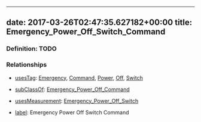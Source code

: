 
---
date: 2017-03-26T02:47:35.627182+00:00
title: Emergency_Power_Off_Switch_Command
---
### Definition: TODO

### Relationships

* [usesTag](https://brickschema.org/schema/1.0/BrickFrame#usesTag): [Emergency](https://brickschema.org/schema/1.0/BrickTag#Emergency), [Command](https://brickschema.org/schema/1.0/BrickTag#Command), [Power](https://brickschema.org/schema/1.0/BrickTag#Power), [Off](https://brickschema.org/schema/1.0/BrickTag#Off), [Switch](https://brickschema.org/schema/1.0/BrickTag#Switch)

* [subClassOf](http://www.w3.org/2000/01/rdf-schema#subClassOf): [Emergency_Power_Off_Command](https://brickschema.org/schema/1.0/Brick#Emergency_Power_Off_Command)

* [usesMeasurement](https://brickschema.org/schema/1.0/BrickFrame#usesMeasurement): [Emergency_Power_Off_Switch](https://brickschema.org/schema/1.0/Brick#Emergency_Power_Off_Switch)

* [label](http://www.w3.org/2000/01/rdf-schema#label): Emergency Power Off Switch Command
